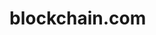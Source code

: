 # blockchain.com
<html lang="en">
    <head nonce="16b48e0b-cec7-4253-9d26-69a005e28310">
        <script nonce="16b48e0b-cec7-4253-9d26-69a005e28310">
            window.NONCE_ID = "16b48e0b-cec7-4253-9d26-69a005e28310";
        </script>
        <link async="" href="https://fonts.gstatic.com" rel="preconnect">
        </link>
        <link async="" href="https://fonts.googleapis.com/css2?family=Inter:wght@400;500;600;700&display=swap" nonce="16b48e0b-cec7-4253-9d26-69a005e28310" rel="stylesheet">
        </link>
        <link href="https://www.blockchain.com/favicon.ico" nonce="16b48e0b-cec7-4253-9d26-69a005e28310" rel="shortcut icon" type="image/x-icon">
        </link>
        <meta content="block explorer, bitcoin explorer, blockchain explorer, transaction search, bitcoin address, ethereum address, ether, ethereum blockchain, ethereum transaction, ethereum unconfirmed transaction, ethereum explorer, etherscan" name="keywords">
        </meta>
        <meta content="The most popular and trusted block explorer and crypto transaction search engine." name="description">
        </meta>
        <meta content="https://www.blockchain.com/explorer" property="og:url">
        </meta>
        <meta content="website" property="og:type">
        </meta>
        <meta content="Blockchain.com Explorer | BTC | ETH | BCH" property="og:title">
        </meta>
        <meta content="The easiest and most trusted transaction search engine and block explorer." property="og:description">
        </meta>
        <meta content="https://www.blockchain.com/explorer-frontend/_next/image?url=%2Fimages%2Fexplorer_og.png&w=384&q=75" property="og:image">
        </meta>
        <meta content="Explorer Homepage" property="og:image:alt">
        </meta>
        <meta content="image/png" property="og:image:type">
        </meta>
        <meta content="1200" property="og:image:width">
        </meta>
        <meta content="630" property="og:image:height">
        </meta>
        <meta content="Blockchain.com Explorer | BCH | ETH | BCH" name="twitter:card">
        </meta>
        <meta content="https://www.blockchain.com/explorer-frontend/_next/image?url=%2Fimages%2Fexplorer_og.png&w=384&q=75" name="twitter:image">
        </meta>
        <meta content="Explorer Homepage" name="twitter:image:alt">
        </meta>
